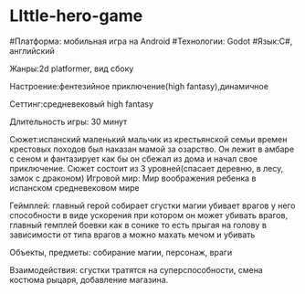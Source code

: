 # LIttle-hero-game
#Платформа: мобильная игра на Android
#Технологии: Godot
#Язык:C#, английский

Жанры:2d platformer, вид сбоку

Настроение:фентезийное приключение(high fantasy),динамичное

Сеттинг:средневековый high fantasy

Длительность игры: 30 минут


Сюжет:испанский маленький мальчик из крестьянской семьи времен крестовых походов был наказан мамой за озарство.
Он лежит в амбаре с сеном и фантазирует как бы он сбежал из дома и начал свое приключение.
Сюжет состоит из 3 уровней(спасает деревню, в лесу, замок с драконом)
Игровой мир:
Мир воображения ребенка в испанском средневековом мире

Геймплей: главный герой собирает сгустки магии убивает врагов у него способности в виде ускорения при котором
он может убивать врагов, главный гемплей боевки как в сонике то есть прыгая на голову в зависимости от типа
врагов а можно махать мечом и убивать

Объекты, предметы: собирание магии, персонаж, враги

Взаимодействия: сгустки тратятся на суперспособности, смена костюма рыцаря, добавление магазина.
